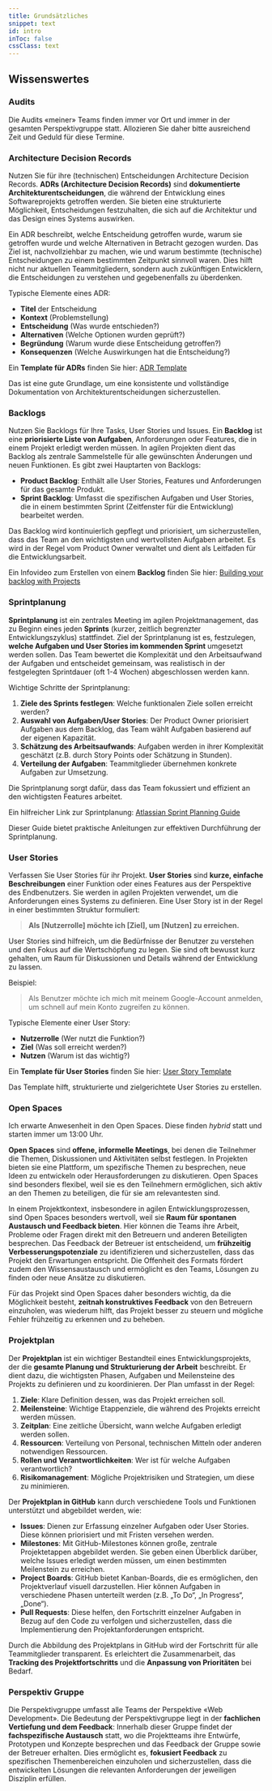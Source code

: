 ```yaml
---
title: Grundsätzliches
snippet: text
id: intro
inToc: false
cssClass: text
---
```


## Wissenswertes

### Audits
Die Audits «meiner» Teams finden immer vor Ort und immer in der gesamten Perspektivgruppe statt. Allozieren Sie daher bitte ausreichend Zeit und Geduld für diese Termine. <i class="icofont-nerd-smile"></i>

### Architecture Decision Records

Nutzen Sie für ihre (technischen) Entscheidungen Architecture Decision Records. **ADRs (Architecture Decision Records)** sind **dokumentierte Architekturentscheidungen**, die während der Entwicklung eines Softwareprojekts getroffen werden. Sie bieten eine strukturierte Möglichkeit, Entscheidungen festzuhalten, die sich auf die Architektur und das Design eines Systems auswirken. 

Ein ADR beschreibt, welche Entscheidung getroffen wurde, warum sie getroffen wurde und welche Alternativen in Betracht gezogen wurden. Das Ziel ist, nachvollziehbar zu machen, wie und warum bestimmte (technische) Entscheidungen zu einem bestimmten Zeitpunkt sinnvoll waren. Dies hilft nicht nur aktuellen Teammitgliedern, sondern auch zukünftigen Entwicklern, die Entscheidungen zu verstehen und gegebenenfalls zu überdenken.

Typische Elemente eines ADR:
- **Titel** der Entscheidung
- **Kontext** (Problemstellung)
- **Entscheidung** (Was wurde entschieden?)
- **Alternativen** (Welche Optionen wurden geprüft?)
- **Begründung** (Warum wurde diese Entscheidung getroffen?)
- **Konsequenzen** (Welche Auswirkungen hat die Entscheidung?)

Ein **Template für ADRs** finden Sie hier:
[ADR Template](https://adr.github.io/madr/) 

Das ist eine gute Grundlage, um eine konsistente und vollständige Dokumentation von Architekturentscheidungen sicherzustellen.

### Backlogs

Nutzen Sie Backlogs für Ihre Tasks, User Stories und Issues. Ein **Backlog** ist eine **priorisierte Liste von Aufgaben**, Anforderungen oder Features, die in einem Projekt erledigt werden müssen. In agilen Projekten dient das Backlog als zentrale Sammelstelle für alle gewünschten Änderungen und neuen Funktionen. Es gibt zwei Hauptarten von Backlogs:

-  **Product Backlog**: Enthält alle User Stories, Features und Anforderungen für das gesamte Produkt.
- **Sprint Backlog**: Umfasst die spezifischen Aufgaben und User Stories, die in einem bestimmten Sprint (Zeitfenster für die Entwicklung) bearbeitet werden.

Das Backlog wird kontinuierlich gepflegt und priorisiert, um sicherzustellen, dass das Team an den wichtigsten und wertvollsten Aufgaben arbeitet. Es wird in der Regel vom Product Owner verwaltet und dient als Leitfaden für die Entwicklungsarbeit.

Ein Infovideo zum Erstellen von einem **Backlog** finden Sie hier:
[Building your backlog with Projects](https://www.youtube.com/watch?v=qT0VMdx7vuI) 

### Sprintplanung

**Sprintplanung** ist ein zentrales Meeting im agilen Projektmanagement, das zu Beginn eines jeden **Sprints** (kurzer, zeitlich begrenzter Entwicklungszyklus) stattfindet. Ziel der Sprintplanung ist es, festzulegen, **welche Aufgaben und User Stories im kommenden Sprint** umgesetzt werden sollen. Das Team bewertet die Komplexität und den Arbeitsaufwand der Aufgaben und entscheidet gemeinsam, was realistisch in der festgelegten Sprintdauer (oft 1-4 Wochen) abgeschlossen werden kann.

Wichtige Schritte der Sprintplanung:
1. **Ziele des Sprints festlegen**: Welche funktionalen Ziele sollen erreicht werden?
2. **Auswahl von Aufgaben/User Stories**: Der Product Owner priorisiert Aufgaben aus dem Backlog, das Team wählt Aufgaben basierend auf der eigenen Kapazität.
3. **Schätzung des Arbeitsaufwands**: Aufgaben werden in ihrer Komplexität geschätzt (z.B. durch Story Points oder Schätzung in Stunden).
4. **Verteilung der Aufgaben**: Teammitglieder übernehmen konkrete Aufgaben zur Umsetzung.

Die Sprintplanung sorgt dafür, dass das Team fokussiert und effizient an den wichtigsten Features arbeitet.

Ein hilfreicher Link zur Sprintplanung:
[Atlassian Sprint Planning Guide](https://www.atlassian.com/agile/scrum/sprint-planning)

Dieser Guide bietet praktische Anleitungen zur effektiven Durchführung der Sprintplanung.

### User Stories

Verfassen Sie User Stories für ihr Projekt. **User Stories** sind **kurze, einfache Beschreibungen** einer Funktion oder eines Features aus der Perspektive des Endbenutzers. Sie werden in agilen Projekten verwendet, um die Anforderungen eines Systems zu definieren. Eine User Story ist in der Regel in einer bestimmten Struktur formuliert:

> **Als [Nutzerrolle] möchte ich [Ziel], um [Nutzen] zu erreichen.**

User Stories sind hilfreich, um die Bedürfnisse der Benutzer zu verstehen und den Fokus auf die Wertschöpfung zu legen. Sie sind oft bewusst kurz gehalten, um Raum für Diskussionen und Details während der Entwicklung zu lassen.

Beispiel:
> Als Benutzer möchte ich mich mit meinem Google-Account anmelden, um schnell auf mein Konto zugreifen zu können.

Typische Elemente einer User Story:
- **Nutzerrolle** (Wer nutzt die Funktion?)
- **Ziel** (Was soll erreicht werden?)
- **Nutzen** (Warum ist das wichtig?)

Ein **Template für User Stories** finden Sie hier:
[User Story Template](https://www.atlassian.com/agile/project-management/user-stories) 

Das Template hilft, strukturierte und zielgerichtete User Stories zu erstellen.

### Open Spaces

Ich erwarte Anwesenheit in den Open Spaces. Diese finden *hybrid* statt und starten immer um 13:00 Uhr.  

**Open Spaces** sind **offene, informelle Meetings**, bei denen die Teilnehmer die Themen, Diskussionen und Aktivitäten selbst festlegen. In Projekten bieten sie eine Plattform, um spezifische Themen zu besprechen, neue Ideen zu entwickeln oder Herausforderungen zu diskutieren. Open Spaces sind besonders flexibel, weil sie es den Teilnehmern ermöglichen, sich aktiv an den Themen zu beteiligen, die für sie am relevantesten sind.

In einem Projektkontext, insbesondere in agilen Entwicklungsprozessen, sind Open Spaces besonders wertvoll, weil sie **Raum für spontanen Austausch und Feedback bieten**. Hier können die Teams ihre Arbeit, Probleme oder Fragen direkt mit den Betreuern und anderen Beteiligten besprechen. Das Feedback der Betreuer ist entscheidend, um **frühzeitig Verbesserungspotenziale** zu identifizieren und sicherzustellen, dass das Projekt den Erwartungen entspricht. Die Offenheit des Formats fördert zudem den Wissensaustausch und ermöglicht es den Teams, Lösungen zu finden oder neue Ansätze zu diskutieren.

Für das Projekt sind Open Spaces daher besonders wichtig, da die Möglichkeit besteht, **zeitnah konstruktives Feedback** von den Betreuern einzuholen, was wiederum hilft, das Projekt besser zu steuern und mögliche Fehler frühzeitig zu erkennen und zu beheben.


### Projektplan

Der **Projektplan** ist ein wichtiger Bestandteil eines Entwicklungsprojekts, der die **gesamte Planung und Strukturierung der Arbeit** beschreibt. Er dient dazu, die wichtigsten Phasen, Aufgaben und Meilensteine des Projekts zu definieren und zu koordinieren. Der Plan umfasst in der Regel:

1. **Ziele**: Klare Definition dessen, was das Projekt erreichen soll.
2. **Meilensteine**: Wichtige Etappenziele, die während des Projekts erreicht werden müssen.
3. **Zeitplan**: Eine zeitliche Übersicht, wann welche Aufgaben erledigt werden sollen.
4. **Ressourcen**: Verteilung von Personal, technischen Mitteln oder anderen notwendigen Ressourcen.
5. **Rollen und Verantwortlichkeiten**: Wer ist für welche Aufgaben verantwortlich?
6. **Risikomanagement**: Mögliche Projektrisiken und Strategien, um diese zu minimieren.

Der **Projektplan in GitHub** kann durch verschiedene Tools und Funktionen unterstützt und abgebildet werden, wie:

- **Issues**: Dienen zur Erfassung einzelner Aufgaben oder User Stories. Diese können priorisiert und mit Fristen versehen werden.
- **Milestones**: Mit GitHub-Milestones können große, zentrale Projektetappen abgebildet werden. Sie geben einen Überblick darüber, welche Issues erledigt werden müssen, um einen bestimmten Meilenstein zu erreichen.
- **Project Boards**: GitHub bietet Kanban-Boards, die es ermöglichen, den Projektverlauf visuell darzustellen. Hier können Aufgaben in verschiedene Phasen unterteilt werden (z.B. „To Do“, „In Progress“, „Done“).
- **Pull Requests**: Diese helfen, den Fortschritt einzelner Aufgaben in Bezug auf den Code zu verfolgen und sicherzustellen, dass die Implementierung den Projektanforderungen entspricht.

Durch die Abbildung des Projektplans in GitHub wird der Fortschritt für alle Teammitglieder transparent. Es erleichtert die Zusammenarbeit, das **Tracking des Projektfortschritts** und die **Anpassung von Prioritäten** bei Bedarf.

### Perspektiv Gruppe

Die Perspektivgruppe umfasst alle Teams der Perspektive «Web Development». Die Bedeutung der Perspektivgruppe liegt in der **fachlichen Vertiefung und dem Feedback**: Innerhalb dieser Gruppe findet der **fachspezifische Austausch** statt, wo die Projektteams ihre Entwürfe, Prototypen und Konzepte besprechen und das Feedback der Gruppe sowie der Betreuer erhalten. Dies ermöglicht es, **fokusiert Feedback** zu spezifischen Themenbereichen einzuholen und sicherzustellen, dass die entwickelten Lösungen die relevanten Anforderungen der jeweiligen Disziplin erfüllen.